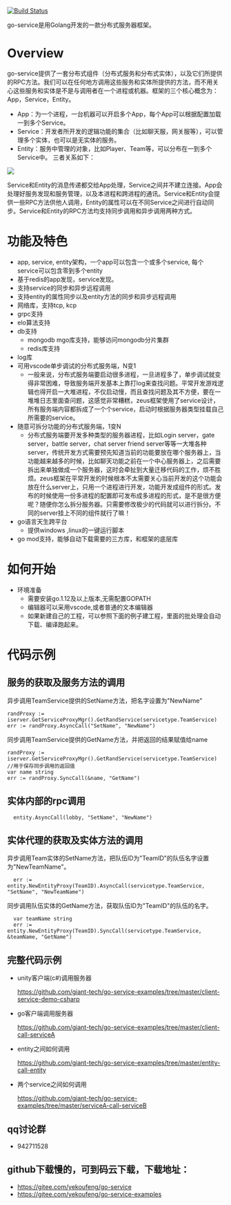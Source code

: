 [![Build Status](https://travis-ci.org/atotto/travisci-golang-example.png)](https://travis-ci.org/atotto/travisci-golang-example)

go-service是用Golang开发的一款分布式服务器框架。

# Overview

go-service提供了一套分布式组件（分布式服务和分布式实体），以及它们所提供的RPC方法。我们可以在任何地方调用这些服务和实体所提供的方法，而不用关心这些服务和实体是不是与调用者在一个进程或机器。框架的三个核心概念为：App，Service，Entity。
- App：为一个进程，一台机器可以开启多个App，每个App可以根据配置加载一到多个Service。
- Service：开发者所开发的逻辑功能的集合（比如聊天服，网关服等），可以管理多个实体，也可以是无实体的服务。
- Entity：服务中管理的对象，比如Player、Team等，可以分布在一到多个Service中。
三者关系如下：

<img src="https://github.com/giant-tech/go-service/blob/master/resources/app-service-entity.jpg" />

Service和Entity的消息传递都交给App处理，Service之间并不建立连接。App会处理好服务发现和服务管理，以及本进程和跨进程的通讯。Service和Entity会提供一些RPC方法供他人调用，Entity的属性可以在不同Service之间进行自动同步。Service和Entity的RPC方法均支持同步调用和异步调用两种方式。

# 功能及特色
- app, service, entity架构，一个app可以包含一个或多个service, 每个service可以包含零到多个entity
- 基于redis的app发现，service发现。
- 支持service的同步和异步远程调用
- 支持entity的属性同步以及entity方法的同步和异步远程调用
- 网络库，支持tcp, kcp
- grpc支持
- elo算法支持
- db支持
	* mongodb mgo库支持，能够访问mongodb分片集群
	* redis库支持
- log库
- 可用vscode单步调试的分布式服务端，N变1
  * 一般来说，分布式服务端要启动很多进程，一旦进程多了，单步调试就变得非常困难，导致服务端开发基本上靠打log来查找问题。平常开发游戏逻辑也得开启一大堆进程，不仅启动慢，而且查找问题及其不方便，要在一堆堆日志里面查问题，这感觉非常糟糕，zeus框架使用了service设计，所有服务端内容都拆成了一个个service，启动时根据服务器类型挂载自己所需要的service。
- 随意可拆分功能的分布式服务端，1变N
  * 分布式服务端要开发多种类型的服务器进程，比如Login server，gate server，battle server，chat server friend server等等一大堆各种server，传统开发方式需要预先知道当前的功能要放在哪个服务器上，当功能越来越多的时候，比如聊天功能之前在一个中心服务器上，之后需要拆出来单独做成一个服务器，这时会牵扯到大量迁移代码的工作，烦不胜烦。zeus框架在平常开发的时候根本不太需要关心当前开发的这个功能会放在什么server上，只用一个进程进行开发，功能开发成组件的形式。发布的时候使用一份多进程的配置即可发布成多进程的形式，是不是很方便呢？随便你怎么拆分服务器。只需要修改极少的代码就可以进行拆分。不同的server挂上不同的组件就行了嘛！
- go语言天生跨平台
  * 提供windows ,linux的一键运行脚本
- go mod支持，能够自动下载需要的三方库，和框架的底层库

# 如何开始
- 环境准备
	* 需要安装go.1.12及以上版本,无需配置GOPATH
	* 编辑器可以采用vscode,或者普通的文本编辑器
	* 如果新建自己的工程，可以参照下面的例子建工程，里面的批处理会自动下载、编译跑起来。

# 代码示例
## 服务的获取及服务方法的调用
异步调用TeamService提供的SetName方法，把名字设置为"NewName"
```
randProxy := iserver.GetServiceProxyMgr().GetRandService(servicetype.TeamService)
err := randProxy.AsyncCall("SetName", "NewName")
```
同步调用TeamService提供的GetName方法，并把返回的结果赋值给name
```
randProxy := iserver.GetServiceProxyMgr().GetRandService(servicetype.TeamService)
//用于保存同步调用的返回值
var name string
err := randProxy.SyncCall(&name, "GetName")
```

## 实体内部的rpc调用
```
  entity.AsyncCall(lobby, "SetName", "NewName")
```

## 实体代理的获取及实体方法的调用

异步调用Team实体的SetName方法，把队伍ID为"TeamID"的队伍名字设置为"NewTeamName"。
```
  err := entity.NewEntityProxy(TeamID).AsyncCall(servicetype.TeamService, "SetName", "NewTeamName")
```

同步调用队伍实体的GetName方法，获取队伍ID为"TeamID"的队伍的名字。
```
  var teamName string
  err := entity.NewEntityProxy(TeamID).SyncCall(servicetype.TeamService, &teamName, "GetName")
```

## 完整代码示例
- unity客户端(c#)调用服务器

	https://github.com/giant-tech/go-service-examples/tree/master/client-service-demo-csharp

- go客户端调用服务器

	https://github.com/giant-tech/go-service-examples/tree/master/client-call-serviceA

- entity之间如何调用

	https://github.com/giant-tech/go-service-examples/tree/master/entity-call-entity

- 两个service之间如何调用

	https://github.com/giant-tech/go-service-examples/tree/master/serviceA-call-serviceB

## qq讨论群
- 942711528
## github下载慢的，可到码云下载，下载地址：
- https://gitee.com/yekoufeng/go-service
- https://gitee.com/yekoufeng/go-service-examples
